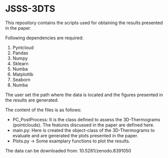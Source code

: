 # JSSS-3DTS
This repository contains the scripts used for obtaining the results presented in the paper.

Following dependencies are required: 
1. Pyntcloud
2. Pandas
3. Numpy
4. Sklearn
5. Numba
6. Matplotlib
7. Seaborn
8. Numba
   
The user set the path where the data is located and the figures presented in the results are generated.

The content of the files is as follows:  
* PC_PostProcess: It is the class defined to assess the 3D-Thermograms (pointclouds). The features discussed in the paper are defined here.
* main.py: Here is created the object-class of the 3D-Thermograms to evaluate and are generated the plots presented in the paper.
* Plots.py -> Some examplary functions to plot the results.

The data can be downloaded from: 
10.5281/zenodo.8391050











